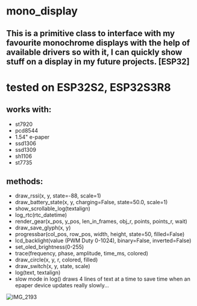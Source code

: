 # mono_display
## This is a primitive class to interface with my favourite monochrome displays with the help of available drivers so with it, I can quickly show stuff on a display in my future projects. [ESP32]

# tested on ESP32S2, ESP32S3R8

## works with:
  - st7920
  - pcd8544
  - 1.54" e-paper
  - ssd1306
  - ssd1309
  - sh1106
  - st7735


## methods:
- draw_rssi(x, y, state=-88, scale=1)
- draw_battery_state(x, y, charging=False, state=50.0, scale=1)
- show_scrollable_log(textalign)
- log_rtc(rtc_datetime)
- render_gear(x_pos, y_pos, len_in_frames, obj_r, points, points_r, wait)
- draw_save_glyph(x, y)
- progressbar(col_pos, row_pos, width, height, state=50, filled=False)
- lcd_backlight(value (PWM Duty 0-1024), binary=False, inverted=False)
- set_oled_brightness(0-255)
- trace(frequency, phase, amplitude, time_ms, colored)
- draw_circle(x, y, r, colored, filled)
- draw_switch(x, y, state, scale)
- log(text, textalign)
- slow mode in log() draws 4 lines of text at a time to save time when an epaper device updates really slowly...

![IMG_2193](https://github.com/sz-szabolcs/mono_display/assets/117392474/47b9efe6-e585-4c18-ba6e-be6ad47b578e)
